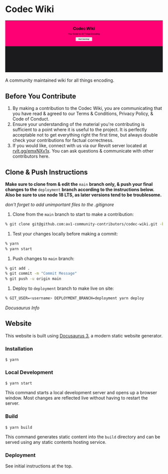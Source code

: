 # Codec Wiki
![alt text](index-demo.png)

A community maintained wiki for all things encoding.

## Before You Contribute

1. By making a contribution to the Codec Wiki, you are communicating that you have read & agreed to our Terms & Conditions, Privacy Policy, & Code of Conduct.
2. Ensure your understanding of the material you're contributing is sufficient to a point where it is useful to the project. It is perfectly acceptable not to get everything right the first time, but always double check your contributions for factual correctness.
3. If you would like, connect with us via our Revolt server located at [rvlt.gg/emxNXv1x](https://rvlt.gg/emxNXv1x). You can ask questions & communicate with other contributors here.

## Clone & Push Instructions
**Make sure to clone from & edit the** `main` **branch only, & push your final changes to the** `deployment` **branch according to the instructions below. Also be sure to use node 18 LTS, as later versions tend to be troublesome.**

*don't forget to add unimportant files to the .gitignore*

1. Clone from the `main` branch to start to make a contribution:
```bash
% git clone git@github.com:av1-community-contributors/codec-wiki.git -b main
```

1. Test your changes locally before making a commit:
```bash
% yarn
% yarn start
```

1. Push changes to `main` branch:
```bash
% git add .
% git commit -m "Commit Message"
% git push -u origin main
```

1. Deploy to `deployment` branch to make live on site:
```bash
% GIT_USER=<username> DEPLOYMENT_BRANCH=deployment yarn deploy
```

*Docusaurus Info*
## Website

This website is built using [Docusaurus 3](https://docusaurus.io/), a modern static website generator.

### Installation

```
$ yarn
```

### Local Development

```
$ yarn start
```

This command starts a local development server and opens up a browser window. Most changes are reflected live without having to restart the server.

### Build

```
$ yarn build
```

This command generates static content into the `build` directory and can be served using any static contents hosting service.

### Deployment

See initial instructions at the top.
